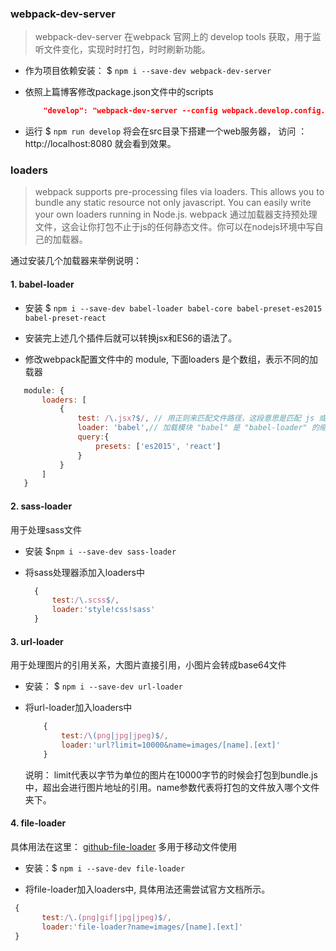 ###  webpack-dev-server

> webpack-dev-server 在webpack 官网上的 develop tools 获取，用于监听文件变化，实现时时打包，时时刷新功能。

- 作为项目依赖安装： $ `npm i --save-dev webpack-dev-server`

- 依照上篇博客修改package.json文件中的scripts
    ```json
        "develop": "webpack-dev-server --config webpack.develop.config.js --devtool eval --progress --colors --hot --content-base src"
    ```

- 运行 $ `npm run develop` 将会在src目录下搭建一个web服务器， 访问 ： http://localhost:8080 就会看到效果。

### loaders

> webpack supports pre-processing files via loaders. This allows you to bundle any static resource not only javascript. You can easily write your own loaders running in Node.js.
> webpack 通过加载器支持预处理文件，这会让你打包不止于js的任何静态文件。你可以在nodejs环境中写自己的加载器。

通过安装几个加载器来举例说明：

#### 1. babel-loader 

- 安装 $ `npm i --save-dev babel-loader babel-core babel-preset-es2015 babel-preset-react`

- 安装完上述几个插件后就可以转换jsx和ES6的语法了。
 
- 修改webpack配置文件中的 module, 下面loaders 是个数组，表示不同的加载器
 ```javascript
    module: {
        loaders: [
            {
                test: /\.jsx?$/, // 用正则来匹配文件路径，这段意思是匹配 js 或者 jsx
                loader: 'babel',// 加载模块 "babel" 是 "babel-loader" 的缩写
                query:{
                    presets: ['es2015', 'react']
                }
            }
        ]
    }
 ```

#### 2. sass-loader

用于处理sass文件
  
- 安装 $`npm i --save-dev sass-loader`

- 将sass处理器添加入loaders中
  ```javascript
    {
        test:/\.scss$/,
        loader:'style!css!sass'
    }
  ```

####  3. url-loader

用于处理图片的引用关系，大图片直接引用，小图片会转成base64文件

- 安装： $ `npm i --save-dev url-loader`
 
- 将url-loader加入loaders中

    ```javascript
        {
            test:/\(png|jpg|jpeg)$/,
            loader:'url?limit=10000&name=images/[name].[ext]'
        }
    ```

    说明： limit代表以字节为单位的图片在10000字节的时候会打包到bundle.js中，超出会进行图片地址的引用。name参数代表将打包的文件放入哪个文件夹下。

#### 4. file-loader

具体用法在这里： [github-file-loader](https://github.com/webpack/file-loader) 多用于移动文件使用

- 安装：$ `npm i --save-dev file-loader`

- 将file-loader加入loaders中, 具体用法还需尝试官方文档所示。
 ```javascript
  {
		test:/\.(png|gif|jpg|jpeg)$/,
		loader:'file-loader?name=images/[name].[ext]'
  }
 ```